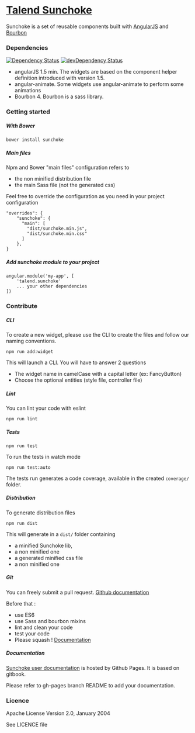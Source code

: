 # [Talend Sunchoke](http://talend.github.io/sunchoke/doc/index.html)

Sunchoke is a set of reusable components built with [AngularJS](https://angularjs.org/) and [Bourbon](http://bourbon.io/)

### Dependencies

[![Dependency Status](https://david-dm.org/talend/sunchoke.svg)](https://david-dm.org/talend/sunchoke)
[![devDependency Status](https://david-dm.org/talend/sunchoke/dev-status.svg)](https://david-dm.org/talend/sunchoke#info=devDependencies)

* angularJS 1.5 min. The widgets are based on the component helper definition introduced with version 1.5.
* angular-animate. Some widgets use angular-animate to perform some animations
* Bourbon 4. Bourbon is a sass library.

### Getting started

##### With Bower
```
bower install sunchoke
```

##### Main files
Npm and Bower "main files" configuration refers to
* the non minified distribution file
* the main Sass file (not the generated css)

Feel free to override the configuration as you need in your project configuration
```
"overrides": {
    "sunchoke": {
      "main": [
        "dist/sunchoke.min.js",
        "dist/sunchoke.min.css"
      ]
    },
}
```

##### Add sunchoke module to your project
```
angular.module('my-app', [
    'talend.sunchoke'
    ... your other dependencies
])
```

### Contribute

##### CLI
To create a new widget, please use the CLI to create the files and follow our naming conventions.
```
npm run add:widget
```
This will launch a CLI. You will have to answer 2 questions
* The widget name in camelCase with a capital letter (ex: FancyButton)
* Choose the optional entities (style file, controller file)

##### Lint
You can lint your code with eslint
```
npm run lint
```

##### Tests
```
npm run test
```

To run the tests in watch mode
```
npm run test:auto
```

The tests run generates a code coverage, available in the created `coverage/` folder.

##### Distribution
To generate distribution files
```
npm run dist
```

This will generate in a `dist/` folder containing 
* a minified Sunchoke lib, 
* a non minified one
* a generated minified css file
* a non minified one

##### Git
You can freely submit a pull request. [Github documentation](https://help.github.com/articles/using-pull-requests/)

Before that : 
* use ES6
* use Sass and bourbon mixins
* lint and clean your code
* test your code
* Please squash ! [Documentation](https://git-scm.com/book/en/v2/Git-Tools-Rewriting-History#Squashing-Commits)

##### Documentation
[Sunchoke user documentation](http://talend.github.io/sunchoke/doc/index.html) is hosted by Github Pages. It is based on gitbook.

Please refer to gh-pages branch README to add your documentation.

### Licence
Apache License Version 2.0, January 2004

See LICENCE file
